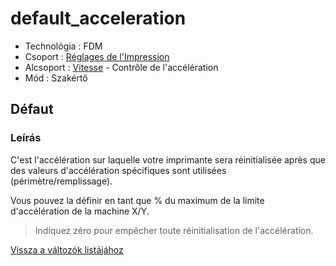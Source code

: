 # default\_acceleration

* Technológia : FDM
* Csoport : [Réglages de l'Impression](../print_settings/print_settings.md)
* Alcsoport : [Vitesse](../print_settings/print_settings.md#vitesse) - Contrôle de l'accélération
* Mód : Szakértő

## Défaut

### Leírás

C'est l'accélération sur laquelle votre imprimante sera réinitialisée après que des valeurs d'accélération spécifiques sont utilisées \(périmètre/remplissage\).

Vous pouvez la définir en tant que % du maximum de la limite d'accélération de la machine X/Y.

> Indiquez zéro pour empêcher toute réinitialisation de l'accélération.

[Vissza a változók listájához](variable_list.md)

